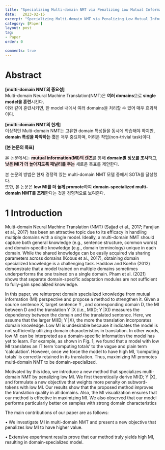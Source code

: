 ```yaml
---
title: "Specializing Multi-domain NMT via Penalizing Low Mutual Information 정리"
date:   2023-02-15
excerpt: "Specializing Multi-domain NMT via Penalizing Low Mutual Information paper review"
category: [Paper]
layout: post
tag:
- Paper
order: 0

comments: true
---
```




# Abstract

<span style="background-color:#F5F5F5">**[multi-domain NMT의 중요성]**</span>         
Multi-domain Neural Machine Translation(NMT)은 **여러 domains**으로 **single model을 훈련**시킨다.              
이와 같이 훈련시키면, 한 model 내에서 여러 domains을 처리할 수 있어 매우 효과적이다.     

<span style="background-color:#F5F5F5">**[multi-domain NMT의 한계]**</span>      
이상적인 Multi-domain NMT는 고유한 domain 특성들을 동시에 학습해야 하지만,   
**domain 특성을 파악하는 것**은 매우 중요하며, 어려운 작업(non-trivial task)이다.      


<span style="background-color:#F5F5F5">**[본 논문의 목표]**</span>      

본 논문에서는 <span style="background-color:#FFE6E6">**mutual information(MI)의 렌즈**</span>를 통해 **domain별 정보를 조사**하고,    
<span style="background-color:#FFE6E6">**낮은 MI가 더 높아지도록 패널티를 주는**</span> 새로운 목표를 제안한다.      

본 논문의 방법은 현재 경쟁력 있는 multi-domain NMT 모델 중에서 SOTA를 달성했다.     
또한, 본 논문은 **low MI를 더 높게 promote**하여 **domain-specialized multi-domain NMT를 초래**한다는 것을 경험적으로 보여준다.          


# 1 Introduction
Multi-domain Neural Machine Translation (NMT)
(Sajjad et al., 2017; Farajian et al., 2017) has been
an attractive topic due to its efficacy in handling
multiple domains with a single model. Ideally,
a multi-domain NMT should capture both general knowledge (e.g., sentence structure, common
words) and domain-specific knowledge (e.g., domain terminology) unique in each domain. While
the shared knowledge can be easily acquired via
sharing parameters across domains (Kobus et al.,
2017), obtaining domain specialized knowledge
is a challenging task. Haddow and Koehn (2012)
demonstrate that a model trained on multiple domains sometimes underperforms the one trained
on a single domain. Pham et al. (2021) shows that
separate domain-specific adaptation modules are
not sufficient to fully-gain specialized knowledge.


In this paper, we reinterpret domain specialized
knowledge from mutual information (MI) perspective and propose a method to strengthen it. Given
a source sentence X, target sentence Y , and corresponding domain D, the MI between D and the
translation Y |X (i.e., MI(D; Y |X)) measures the
dependency between the domain and the translated sentence. Here, we assume that the larger
MI(D; Y |X), the more the translation incorporates
domain knowledge. Low MI is undesirable because
it indicates the model is not sufficiently utilizing domain characteristics in translation. In other words,
low MI can be interpreted as a domain-specific information the model has yet to learn. For example,
as shown in Fig. 1, we found that a model with low
MI translates an IT term ‘computing totals’ to the
vague and plain term ‘calculation’. However, once
we force the model to have high MI, ‘computing
totals’ is correctly retained in its translation. Thus,
maximizing MI promotes multi-domain NMT to
be domain-specialized.


Motivated by this idea, we introduce a new
method that specializes multi-domain NMT by
penalizing low MI. We first theoretically derive
MI(D; Y |X), and formulate a new objective that
weights more penalty on subword-tokens with low
MI. Our results show that the proposed method improves the translation quality in all domains. Also,
the MI visualization ensures that our method is effective in maximizing MI. We also observed that
our model performs particularly better on samples
with strong domain characteristics

The main contributions of our paper are as follows:     

• We investigate MI in multi-domain NMT and
present a new objective that penalizes low MI
to have higher value.   

• Extensive experiment results prove that our
method truly yields high MI, resulting in
domain-specialized model.

